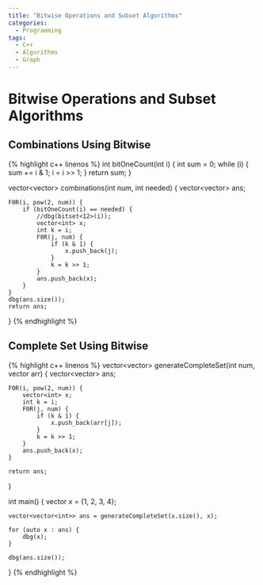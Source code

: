 ```yaml
---
title: "Bitwise Operations and Subset Algorithms"
categories:
  - Programming
tags:
  - C++
  - Algorithms
  - Graph
---
```


# Bitwise Operations and Subset Algorithms

##  Combinations Using Bitwise

{% highlight c++ linenos %}
int bitOneCount(int i) {
    int sum = 0;
    while (i) {
        sum += i & 1;
        i = i >> 1;
    }
    return sum;
}

vector<vector<int>> combinations(int num, int needed) {
    vector<vector<int>> ans;

    F0R(i, pow(2, num)) {
        if (bitOneCount(i) == needed) {
            //dbg(bitset<12>(i));
            vector<int> x;
            int k = i;
            F0R(j, num) {
                if (k & 1) {
                    x.push_back(j);
                }
                k = k >> 1;
            }
            ans.push_back(x);
        }
    }
    dbg(ans.size());
    return ans;
}
{% endhighlight %}

## Complete Set Using Bitwise

{% highlight c++ linenos %}
vector<vector<int>> generateCompleteSet(int num, vector<int> arr) {
    vector<vector<int>> ans;

    F0R(i, pow(2, num)) {
        vector<int> x;
        int k = i;
        F0R(j, num) {
            if (k & 1) {
                x.push_back(arr[j]);
            }
            k = k >> 1;
        }
        ans.push_back(x);
    }

    return ans;
}


int main() {
    vector<int> x = {1, 2, 3, 4};

    vector<vector<int>> ans = generateCompleteSet(x.size(), x);

    for (auto x : ans) {
        dbg(x);
    }

    dbg(ans.size());
}
{% endhighlight %}
